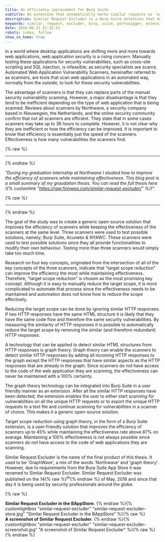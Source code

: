 ```yaml
---
title: An efficiency improvement for Burp Suite
subtitle: An extension that automatically marks similar requests as 'out-of-scope'.
description: Similar Request Excluder is a Burp Suite extension that detects similar code flows (CFG-paths) in requests and automatically moves them 'out-of-scope' so they won't be processed by active scans.
keywords: similar, request, excluder, burp, suite, portswigger, extension, efficiency, speed, fast, slow, remove, duplicate, urls
date: 2018-06-21 21:32:51
robots: index, follow
show_in_home: true
---
```


In a world where desktop applications are shifting more and more towards web applications, web application security is a rising concern. Manually testing these applications for security vulnerabilities, such as cross-site scripting and SQL injection, is infeasible; as security specialists are scarce. Automated Web Application Vulnerability Scanners, hereinafter referred to as scanners, are tools that scan web applications in an automated way, normally from the outside, to look for these security vulnerabilities.

The advantage of scanners is that they can replace parts of the manual security vulnerability scanning. However, a major disadvantage is that they tend to be inefficient depending on the type of web application that is being scanned. Reviews about scanners by Northwave, a security company based in Nieuwegein, the Netherlands, and the online security community confirm that not all scanners are efficient. They state that in some cases scanners may take up to 36 hours to complete. However, it is not clear why they are inefficient or how the efficiency can be improved. It is important to know that efficiency is essentially just the speed of the scanners. Effectiveness is how many vulnerabilities the scanners find.

{% raw %}
<hr><i>
{% endraw %}

"During my graduation internship at Northwave I studied how to improve the efficiency of scanners while maintaining effectiveness. This blog post is a small summary of my graudation thesis. You can read the full thesis here ({% customlink "https://raw.finnwea.com/similar-request-excluder/" %})".

{% raw %}
</i><hr>
{% endraw %}

The goal of the study was to create a generic open-source solution that improves the efficiency of scanners while keeping the effectiveness of the scanners at the same level. Three scanners were used to test possible solutions, namely; Burp Suite, Acunetix & NYAWC. These scanners were used to test possible solutions since they all provide functionalities to modify their own behaviour. Testing more than three scanners would simply take too much time.

Research on four key concepts, originated from the intersection of all of the key concepts of the three scanners, indicate that "target scope reduction" can improve the efficiency the most while maintaining effectiveness. Therefore, "target scope reduction" is chosen as the most promising key concept. Although it is easy to manually reduce the target scope, it is more complicated to automate that process since the effectiveness needs to be maintained and automation does not know how to reduce the scope effectively.

Reducing the target scope can be done by ignoring similar HTTP responses. If two HTTP responses have the same HTML structure it is likely that they have the same code flow and therefore the same security vulnerabilities. By measuring the similarity of HTTP responses it is possible to automatically reduce the target scope by removing the similar (and therefore redundant) HTTP responses.

A technology that can be applied to detect similar HTML structures from HTTP responses is graph theory. Graph theory can enable the scanners to detect similar HTTP responses by adding all incoming HTTP responses to the graph except the HTTP responses that have similar aspects as the HTTP responses that are already in the graph. Since scanners do not have access to the code of the web application they are scanning, the effectiveness can never be maintained with a 100% certainty.

The graph theory technology can be integrated into Burp Suite in a user friendly manner as an extension. After all the similar HTTP responses have been detected, the extension enables the user to either start scanning for vulnerabilities on all the unique HTTP requests or to export the unique HTTP requests to a text file and continue scanning for vulnerabilities in a scanner of choice. This makes it a generic open-source solution.

Target scope reduction using graph theory, in the form of a Burp Suite extension, is a user-friendly solution that improves the efficiency of scanners up to 45% while maintaining the effectiveness rate above 87% on average. Maintaining a 100% effectiveness is not always possible since scanners do not have access to the code of web applications they are scanning.

Similar Request Excluder is the name of the final product of this thesis. It used to be 'GraphWave', a mix of the words 'Northwave' and 'graph theory'. However, due to requirements from the Burp Suite App Store it was renamed to Similar Request Excluder. Similar Request Excluder was published on the 14{% raw %}<sup>th</sup>{% endraw %} of May, 2018 and since that day it is being used by security professionals around the globe.

{% raw %}
<div class="row">
	<div class="col-md-6">
		<strong>Similar Request Excluder in the BAppStore.</strong>
		{% endraw %}{% customlightbox "similar-request-excluder" "similar-request-excluder-store.jpg" "Similar Request Excluder in the BAppStore" %}{% raw %}
	</div>
	<div class="col-md-6">
		<strong>A screenshot of Similar Request Excluder.</strong>
		{% endraw %}{% customlightbox "similar-request-excluder" "similar-request-excluder-screenshot.jpg" "A screenshot of Similar Request Excluder" %}{% raw %}
	</div>
</div>
{% endraw %}
